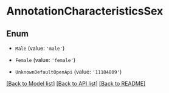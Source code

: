 # AnnotationCharacteristicsSex


## Enum

* `Male` (value: `'male'`)

* `Female` (value: `'female'`)

* `UnknownDefaultOpenApi` (value: `'11184809'`)

[[Back to Model list]](../README.md#documentation-for-models) [[Back to API list]](../README.md#documentation-for-api-endpoints) [[Back to README]](../README.md)
